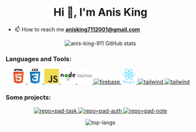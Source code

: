 
<h1 align="center">Hi 👋, I'm Anis King</h1>

* 📫 How to reach me **anisking7112001@gmail.com**

<p align="center">
<img src="https://github-readme-stats.vercel.app/api?username=anis-king-911&show_icons=true" alt="anis-king-911 GitHub stats"/>
</p>

<h3 align="left">Languages and Tools:</h3>
<p align="center">

<a href="https://www.w3.org/html/" target="_blank" rel="noreferrer">
  <img src="https://raw.githubusercontent.com/devicons/devicon/master/icons/html5/html5-original-wordmark.svg" alt="html5" width="40" height="40"/>
</a>
<a href="https://www.w3schools.com/css/" target="_blank" rel="noreferrer">
  <img src="https://raw.githubusercontent.com/devicons/devicon/master/icons/css3/css3-original-wordmark.svg" alt="css3" width="40" height="40"/>
</a>
<a href="https://developer.mozilla.org/en-US/docs/Web/JavaScript" target="_blank" rel="noreferrer">
  <img src="https://raw.githubusercontent.com/devicons/devicon/master/icons/javascript/javascript-original.svg" alt="javascript" width="40" height="40"/>
</a>
<a href="https://nodejs.org" target="_blank" rel="noreferrer">
  <img src="https://raw.githubusercontent.com/devicons/devicon/master/icons/nodejs/nodejs-original-wordmark.svg" alt="nodejs" width="40" height="40"/>
</a>
<a href="https://expressjs.com" target="_blank" rel="noreferrer">
  <img src="https://raw.githubusercontent.com/devicons/devicon/master/icons/express/express-original-wordmark.svg" alt="express" width="40" height="40"/>
</a>
<a href="https://firebase.google.com/" target="_blank" rel="noreferrer">
  <img src="https://www.vectorlogo.zone/logos/firebase/firebase-icon.svg" alt="firebase" width="40" height="40"/>
</a>
<a href="https://reactjs.org/" target="_blank" rel="noreferrer">
  <img src="https://raw.githubusercontent.com/devicons/devicon/master/icons/react/react-original-wordmark.svg" alt="react" width="40" height="40"/>
</a>
<a href="https://tailwindcss.com/" target="_blank" rel="noreferrer">
  <img src="https://www.vectorlogo.zone/logos/tailwindcss/tailwindcss-icon.svg" alt="tailwind" width="40" height="40"/>
</a>
<a href="https://nextjs.org/" target="_blank" rel="noreferrer">
  <img src="https://www.vectorlogo.zone/logos/nextjs/nextjs-icon.svg" alt="tailwind" width="40" height="40"/>
</a>

</p>

<h3 align="left">Some projects:</h3>

<p align="center">
<a href="https://github.com/anis-king-911/pad-task">
  <img src="https://github-readme-stats.vercel.app/api/pin/?username=anis-king-911&repo=pad-task&show_owner=true" alt="repo=pad-task" width="300"/>
</a>
<a href="https://github.com/anis-king-911/pad-auth">
  <img src="https://github-readme-stats.vercel.app/api/pin/?username=anis-king-911&repo=pad-auth&show_owner=true" alt="repo=pad-auth" width="300"/>
</a>
<a href="https://github.com/anis-king-911/pad-note">
  <img src="https://github-readme-stats.vercel.app/api/pin/?username=anis-king-911&repo=pad-note&show_owner=true" alt="repo=pad-note" width="300"/>
</a>
</p>

<p align="center">
  <img src="https://github-readme-stats.vercel.app/api/top-langs/?username=anis-king-911&layout=compact" alt="top-langs" width="400"/>
</p>
